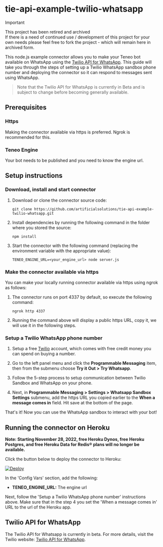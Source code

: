 # tie-api-example-twilio-whatsapp

> [!IMPORTANT]
> This project has been retired and archived  
> If there is a need of continued use / development of this project for your own needs please feel free to fork the project - which will remain here in archived form.

This node.js example connector allows you to make your Teneo bot available on WhatsApp using the [Twilio API for WhatsApp](https://www.twilio.com/whatsapp). This guide will take you through the steps of setting up a Twilio WhatsApp sandbox phone number and deploying the connector so it can respond to messages sent using WhatsApp.

> Note that the Twilio API for WhatsApp is currently in Beta and is subject to change before becoming generally available.

## Prerequisites
### Https
Making the connector available via https is preferred. Ngrok is recommended for this.

### Teneo Engine
Your bot needs to be published and you need to know the engine url.

## Setup instructions
### Download, install and start connector
1. Download or clone the connector source code:
    ```
    git clone https://github.com/artificialsolutions/tie-api-example-twilio-whatsapp.git
    ```
2. Install dependencies by running the following command in the folder where you stored the source:
    ```
    npm install
    ``` 
3. Start the connector with the following command (replacing the environment variable with the appropriate value):
    ```
    TENEO_ENGINE_URL=<your_engine_url> node server.js
    ```

### Make the connector available via https
You can make your locally running connector available via https using ngrok as follows:

1. The connector runs on port 4337 by default, so execute the following command:
    ```
    ngrok http 4337
    ```
2. Running the command above will display a public https URL, copy it, we will use it in the following steps.

### Setup a Twilio WhatsApp phone number
1. Setup a free [Twilio](https://www.twilio.com/try-twilio) account, which comes with free credit money you can spend on buying a number.

2. Go to the left panel menu and click the **Programmable Messaging** item, then from the submenu choose **Try it Out > Try Whatsapp**. 

3. Follow the 5-step process to setup communication between Twilio Sandbox and WhatsApp on your phone.

4. Next, in **Programmable Messaging > Settings > Whatsapp Sandbox Settings** submenu, add the https URL you copied earlier to the **When a message comes in** field. Hit save at the bottom of the page.

That's it! Now you can use the WhatsApp sandbox to interact with your bot!

## Running the connector on Heroku

**Note: Starting November 28, 2022, free Heroku Dynos, free Heroku Postgres, and free Heroku Data for Redis® plans will no longer be available.**

Click the button below to deploy the connector to Heroku:

[![Deploy](https://www.herokucdn.com/deploy/button.svg?classes=heroku)](https://heroku.com/deploy?template=https://github.com/artificialsolutions/tie-api-example-twilio-whatsapp)

In the 'Config Vars' section, add the following:
* **TENEO_ENGINE_URL:** The engine url

Next, follow the 'Setup a Twilio WhatsApp phone number' instructions above. Make sure that in the step 4 you set the 'When a message comes in' URL to the url of the Heroku app.

## Twilio API for WhatsApp
The Twilio API for Whatsapp is currently in beta. For more details, visit the Twilio website: [Twilio API for WhatsApp](https://www.twilio.com/docs/sms/whatsapp/api).


